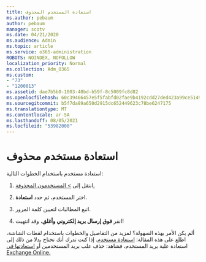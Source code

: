 ```yaml
---
title: استعادة المستخدم المحذوف
ms.author: pebaum
author: pebaum
manager: scotv
ms.date: 04/21/2020
ms.audience: Admin
ms.topic: article
ms.service: o365-administration
ROBOTS: NOINDEX, NOFOLLOW
localization_priority: Normal
ms.collection: Adm_O365
ms.custom:
- "73"
- "1200013"
ms.assetid: dae7b5b0-1003-40bd-b59f-8c5009fc8d82
ms.openlocfilehash: 60c39466457e5f5fabfd02fae9b4192cdd27ded423a99ce5149b1c102e138097
ms.sourcegitcommit: b5f7da89a650d2915dc652449623c78be6247175
ms.translationtype: MT
ms.contentlocale: ar-SA
ms.lasthandoff: 08/05/2021
ms.locfileid: "53982000"
---
```

# <a name="restore-a-deleted-user"></a>استعادة مستخدم محذوف

استعادة مستخدم باستخدام الخطوات التالية:
  
1. انتقل إلى [ \> المستخدمون المحذوفة.](https://admin.microsoft.com/adminportal/home#/deletedusers)

2. اختر المستخدم، ثم حدد **استعادة**.

3. اتبع المطالبات لتعيين كلمة المرور.

4. انقر **فوق إرسال بريد إلكتروني وأغلق**، وقد انتهيت!

ألم يكن الأمر بهذه السهولة؟ لمزيد من التفاصيل والخطوات باستخدام لقطات الشاشة، اطلع على هذه المقالة: [استعادة مستخدم](https://docs.microsoft.com/microsoft-365/admin/add-users/restore-user). إذا كنت تدرك أنك تحتاج بدلا من ذلك إلى استعادة علبة بريد المستخدم، فشاهد: حذف علب بريد المستخدمين أو [استعادتها في Exchange Online.](https://docs.microsoft.com/exchange/recipients-in-exchange-online/delete-or-restore-mailboxes)